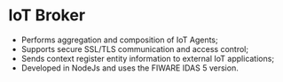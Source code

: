 IoT Broker
===================

- Performs aggregation and composition of IoT Agents;
- Supports secure SSL/TLS communication and access control;
- Sends context register entity information to external IoT applications;
- Developed in NodeJs and uses the FIWARE IDAS 5 version.
